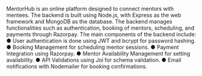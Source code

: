 MentorHub is an online platform designed to connect mentors with mentees. The backend is built using Node.js, with Express as the web framework and MongoDB as the database. The backend manages functionalities such as authentication, booking of mentors, scheduling, and payments through Razorpay.
The main components of the backend include:
●	User authentication is done using JWT and bcrypt for password hashing.
●	Booking Management for scheduling mentor sessions.
●	Payment Integration using Razorpay.
●	Mentor Availability Management for setting availability.
●	API Validations using Joi for schema validation.
●	Email notifications with Nodemailer for booking confirmations.
